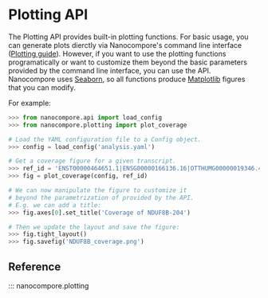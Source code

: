 # Plotting API

The Plotting API provides built-in plotting functions. For basic usage, you can generate plots dierctly via Nanocompore's command line interface ([Plotting guide](/plotting)). However, if you want to use the plotting functions programatically or want to customize them beyond the basic parameters provided by the command line interface, you can use the API. Nanocompore uses [Seaborn](https://seaborn.pydata.org), so all functions produce [Matplotlib](https://matplotlib.org) figures that you can modify.

For example:

```python
>>> from nanocompore.api import load_config
>>> from nanocompore.plotting import plot_coverage

# Load the YAML configuration file to a Config object.
>>> config = load_config('analysis.yaml')

# Get a coverage figure for a given transcript.
>>> ref_id = 'ENST00000464651.1|ENSG00000166136.16|OTTHUMG00000019346.4|OTTHUMT00000051221.1|NDUFB8-204|NDUFB8|390|retained_intron|'
>>> fig = plot_coverage(config, ref_id)

# We can now manipulate the figure to customize it
# beyond the parametrization of provided by the API.
# E.g. we can add a title:
>>> fig.axes[0].set_title('Coverage of NDUF8B-204')

# Then we update the layout and save the figure:
>>> fig.tight_layout()
>>> fig.savefig('NDUF8B_coverage.png')
```

## Reference

::: nanocompore.plotting

